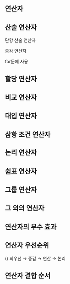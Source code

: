 ## 연산자

## 산술 연산자

단항 산술 연산자

중감 연산자

for문에 사용

## 할당 연산자

## 비교 연산자

## 대입 연산자

## 삼항 조건 연산자

## 논리 연산자

## 쉼표 연산자

## 그룹 연산자

## 그 외의 연산자

## 연산자의 부수 효과

## 연산자 우선순위

() 최우선 → 증감 → 연산 → 논리

## 연산자 결합 순서